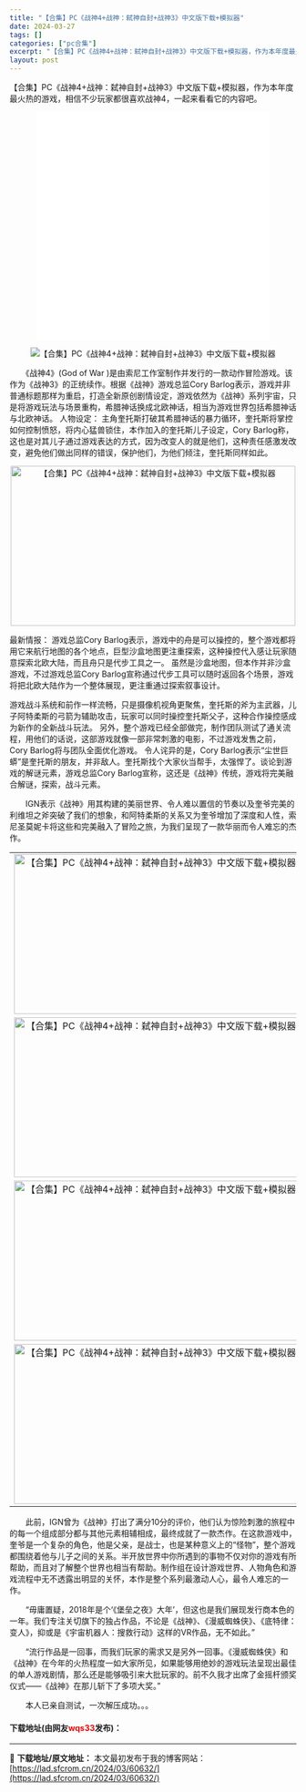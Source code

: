 ```yaml
---
title: "【合集】PC《战神4+战神：弑神自封+战神3》中文版下载+模拟器"
date: 2024-03-27
tags: []
categories: ["pc合集"]
excerpt: "【合集】PC《战神4+战神：弑神自封+战神3》中文版下载+模拟器，作为本年度最火热的游戏，相信不少玩家都很喜欢战神4，一起来看看它的内容吧。 　　《战神4》(God of War )是由索尼工作室制作并发行的一款动作冒险游戏。该作为《战神3》的正统续作。根据《战神》游戏总监Cory Barlog表示&hellip;"
layout: post
---
```


 <p>【合集】PC《战神4+战神：弑神自封+战神3》中文版下载+模拟器，作为本年度最火热的游戏，相信不少玩家都很喜欢战神4，一起来看看它的内容吧。</p> <p style="text-align: center;"><iframe allowfullscreen="true" border="0" frameborder="0" framespacing="0" height="400" scrolling="no" src="//player.bilibili.com/player.html?aid=22741122&amp;bvid=BV1BW411V7oo&amp;cid=37754080&amp;page=1" width="410"></iframe></p> <p align="center"><img align="" src="https://lad.sfcrom.cn/wp-content/uploads/2024/03/20240327_6603d7c2abf2b.jpg" style="border-width: 0px; border-style: solid;" alt="【合集】PC《战神4+战神：弑神自封+战神3》中文版下载+模拟器" /></p> <p>　　《战神4》(God of War )是由索尼工作室制作并发行的一款动作冒险游戏。该作为《战神3》的正统续作。根据《战神》游戏总监Cory Barlog表示，游戏并非普通标题那样为重启，打造全新原创剧情设定，游戏依然为《战神》系列宇宙，只是将游戏玩法与场景重构，希腊神话换成北欧神话，相当为游戏世界包括希腊神话与北欧神话。 人物设定： 主角奎托斯打破其希腊神话的暴力循环，奎托斯将掌控如何控制愤怒，将内心猛兽锁住，本作加入的奎托斯儿子设定，Cory Barlog称，这也是对其儿子通过游戏表达的方式，因为改变人的就是他们，这种责任感激发改变，避免他们做出同样的错误，保护他们，为他们倾注，奎托斯同样如此。</p> <p style="text-align: center;"><img src="https://lad.sfcrom.cn/wp-content/uploads/2024/03/20240327_6603d7c374622.webp" style="width: 500px; height: 281px;" alt="【合集】PC《战神4+战神：弑神自封+战神3》中文版下载+模拟器" /></p> <p>最新情报： 游戏总监Cory Barlog表示，游戏中的舟是可以操控的，整个游戏都将用它来航行地图的各个地点，巨型沙盒地图更注重探索，这种操控代入感让玩家随意探索北欧大陆，而且舟只是代步工具之一。 虽然是沙盒地图，但本作并非沙盒游戏，不过游戏总监Cory Barlog宣称通过代步工具可以随时返回各个场景，游戏将把北欧大陆作为一个整体展现，更注重通过探索叙事设计。</p> <p>游戏战斗系统和前作一样流畅，只是摄像机视角更聚焦，奎托斯的斧为主武器，儿子阿特柔斯的弓箭为辅助攻击，玩家可以同时操控奎托斯父子，这种合作操控感成为新作的全新战斗玩法。 另外，整个游戏已经全部做完，制作团队测试了通关流程，用他们的话说，这部游戏就像一部非常刺激的电影，不过游戏发售之前，Cory Barlog将与团队全面优化游戏。 令人诧异的是，Cory Barlog表示&ldquo;尘世巨蟒&rdquo;是奎托斯的朋友，并非敌人。奎托斯找个大家伙当帮手，太强悍了。谈论到游戏的解谜元素，游戏总监Cory Barlog宣称，这还是《战神》传统，游戏将完美融合解谜，探索，战斗元素。</p> <p>　　IGN表示《战神》用其构建的美丽世界、令人难以置信的节奏以及奎爷完美的利维坦之斧突破了我们的想象，和阿特柔斯的关系又为奎爷增加了深度和人性，索尼圣莫妮卡将这些和完美融入了冒险之旅，为我们呈现了一款华丽而令人难忘的杰作。</p> <table align="center" border="0" cellpadding="3" cellspacing="1" width="100%"> <tbody> <tr> <td align="center"><img src="https://lad.sfcrom.cn/wp-content/uploads/2024/03/20240327_6603d7c446511.webp" style="border-width: 0px; border-style: solid; height: 281px; width: 500px;" alt="【合集】PC《战神4+战神：弑神自封+战神3》中文版下载+模拟器" /></td> </tr> <tr> <td align="center"><img src="https://lad.sfcrom.cn/wp-content/uploads/2024/03/20240327_6603d7c4a81b1.webp" style="border-width: 0px; border-style: solid; height: 281px; width: 500px;" alt="【合集】PC《战神4+战神：弑神自封+战神3》中文版下载+模拟器" /></td> </tr> <tr> <td align="center"><img src="https://lad.sfcrom.cn/wp-content/uploads/2024/03/20240327_6603d7c5d56a8.webp" style="border-width: 0px; border-style: solid; height: 281px; width: 500px;" alt="【合集】PC《战神4+战神：弑神自封+战神3》中文版下载+模拟器" /></td> </tr> <tr> <td align="center"><img src="https://lad.sfcrom.cn/wp-content/uploads/2024/03/20240327_6603d7c66798f.webp" style="border-width: 0px; border-style: solid; height: 281px; width: 500px;" alt="【合集】PC《战神4+战神：弑神自封+战神3》中文版下载+模拟器" /></td> </tr> </tbody> </table> <p>　　此前，IGN曾为《战神》打出了满分10分的评价，他们认为惊险刺激的旅程中的每一个组成部分都与其他元素相辅相成，最终成就了一款杰作。在这款游戏中，奎爷是一个复杂的角色，他是父亲，是战士，也是某种意义上的&ldquo;怪物&rdquo;，整个游戏都围绕着他与儿子之间的关系。半开放世界中你所遇到的事物不仅对你的游戏有所帮助，而且对了解整个世界也相当有帮助。制作组在设计游戏世界、人物角色和游戏流程中无不透露出明显的关怀，本作是整个系列最激动人心，最令人难忘的一作。</p> <p>　　&ldquo;毋庸置疑，2018年是个&lsquo;《堡垒之夜》大年&rsquo;，但这也是我们展现发行商本色的一年。我们专注关切旗下的独占作品，不论是《战神》、《漫威蜘蛛侠》、《底特律：变人》，抑或是《宇宙机器人：搜救行动》这样的VR作品，无不如此。&rdquo;</p> <p>　　&ldquo;流行作品是一回事，而我们玩家的需求又是另外一回事。《漫威蜘蛛侠》和《战神》在今年的火热程度一如大家所见，如果能够用绝妙的游戏玩法呈现出最佳的单人游戏剧情，那么还是能够吸引来大批玩家的。前不久我才出席了金摇杆颁奖仪式&mdash;&mdash;《战神》在那儿斩下了多项大奖。&rdquo;</p> <p>　　本人已亲自测试，一次解压成功。。。</p> <p><h4>下载地址(由网友<font color="red">wqs33</font>发布)：</h4></p> 

---
📖 **下载地址/原文地址：** 本文最初发布于我的博客网站：[https://lad.sfcrom.cn/2024/03/60632/](https://lad.sfcrom.cn/2024/03/60632/)
